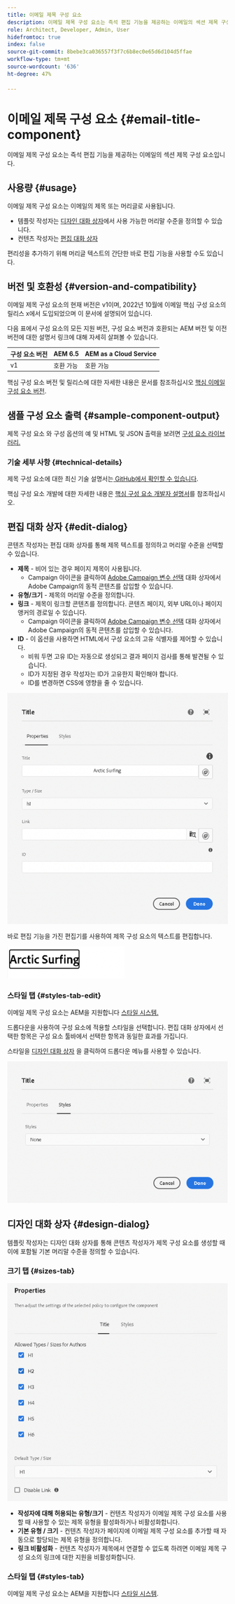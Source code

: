 ```yaml
---
title: 이메일 제목 구성 요소
description: 이메일 제목 구성 요소는 즉석 편집 기능을 제공하는 이메일의 섹션 제목 구성 요소입니다.
role: Architect, Developer, Admin, User
hidefromtoc: true
index: false
source-git-commit: 8bebe3ca036557f3f7c6b8ec0e65d6d104d5ffae
workflow-type: tm+mt
source-wordcount: '636'
ht-degree: 47%

---
```



# 이메일 제목 구성 요소 {#email-title-component}

이메일 제목 구성 요소는 즉석 편집 기능을 제공하는 이메일의 섹션 제목 구성 요소입니다.

## 사용량 {#usage}

이메일 제목 구성 요소는 이메일의 제목 또는 머리글로 사용됩니다.

* 템플릿 작성자는 [디자인 대화 상자](#design-dialog)에서 사용 가능한 머리말 수준을 정의할 수 있습니다.
* 컨텐츠 작성자는 [편집 대화 상자](#edit-dialog)

편리성을 추가하기 위해 머리글 텍스트의 간단한 바로 편집 기능을 사용할 수도 있습니다.

## 버전 및 호환성 {#version-and-compatibility}

이메일 제목 구성 요소의 현재 버전은 v1이며, 2022년 10월에 이메일 핵심 구성 요소의 릴리스 x에서 도입되었으며 이 문서에 설명되어 있습니다.

다음 표에서 구성 요소의 모든 지원 버전, 구성 요소 버전과 호환되는 AEM 버전 및 이전 버전에 대한 설명서 링크에 대해 자세히 살펴볼 수 있습니다.

| 구성 요소 버전 | AEM 6.5 | AEM as a Cloud Service |
|---|---|---|
| v1 | 호환 가능 | 호환 가능 |

핵심 구성 요소 버전 및 릴리스에 대한 자세한 내용은 문서를 참조하십시오 [핵심 이메일 구성 요소 버전](/help/versions.md).

## 샘플 구성 요소 출력 {#sample-component-output}

제목 구성 요소 와 구성 옵션의 예 및 HTML 및 JSON 출력을 보려면 [구성 요소 라이브러리.](https://adobe.com/go/aem_cmp_library_email_title)

### 기술 세부 사항 {#technical-details}

제목 구성 요소에 대한 최신 기술 설명서는[ GitHub에서 확인할 수 있습니다](https://adobe.com/go/aem_cmp_tech_email_title_v1).

핵심 구성 요소 개발에 대한 자세한 내용은 [핵심 구성 요소 개발자 설명서](/help/developing/overview.md)를 참조하십시오.

## 편집 대화 상자 {#edit-dialog}

콘텐츠 작성자는 편집 대화 상자를 통해 제목 텍스트를 정의하고 머리말 수준을 선택할 수 있습니다.

* **제목** - 비어 있는 경우 페이지 제목이 사용됩니다.
   * Campaign 아이콘을 클릭하여 [Adobe Campaign 변수 선택](/help/email/campaign-variables.md) 대화 상자에서 Adobe Campaign의 동적 콘텐츠를 삽입할 수 있습니다.
* **유형/크기** - 제목의 머리말 수준을 정의합니다.
* **링크** - 제목이 링크할 콘텐츠를 정의합니다. 콘텐츠 페이지, 외부 URL이나 페이지 앵커의 경로일 수 있습니다.
   * Campaign 아이콘을 클릭하여 [Adobe Campaign 변수 선택](/help/email/campaign-variables.md) 대화 상자에서 Adobe Campaign의 동적 콘텐츠를 삽입할 수 있습니다.
* **ID** - 이 옵션을 사용하면 HTML에서 구성 요소의 고유 식별자를 제어할 수 있습니다.
   * 비워 두면 고유 ID는 자동으로 생성되고 결과 페이지 검사를 통해 발견될 수 있습니다.
   * ID가 지정된 경우 작성자는 ID가 고유한지 확인해야 합니다.
   * ID를 변경하면 CSS에 영향을 줄 수 있습니다.

![이메일 제목 구성 요소의 편집 대화 상자](/help/email/assets/email-title-edit.png)

바로 편집 기능을 가진 편집기를 사용하여 제목 구성 요소의 텍스트를 편집합니다.

![이메일 제목 구성 요소의 즉석 편집](/help/email/assets/email-title-edit-inline.png)

### 스타일 탭 {#styles-tab-edit}

이메일 제목 구성 요소는 AEM을 지원합니다 [스타일 시스템.](/help/get-started/authoring.md#component-styling)

드롭다운을 사용하여 구성 요소에 적용할 스타일을 선택합니다. 편집 대화 상자에서 선택한 항목은 구성 요소 툴바에서 선택한 항목과 동일한 효과를 가집니다.

스타일을 [디자인 대화 상자](#design-dialog) 을 클릭하여 드롭다운 메뉴를 사용할 수 있습니다.

![제목 구성 요소의 디자인 대화 상자 스타일 탭](/help/email/assets/email-title-edit-styles.png)

## 디자인 대화 상자 {#design-dialog}

템플릿 작성자는 디자인 대화 상자를 통해 콘텐츠 작성자가 제목 구성 요소를 생성할 때 이에 포함될 기본 머리말 수준을 정의할 수 있습니다.

### 크기 탭 {#sizes-tab}

![제목 구성 요소의 디자인 대화 상자](/help/email/assets/email-title-design.png)

* **작성자에 대해 허용되는 유형/크기** - 컨텐츠 작성자가 이메일 제목 구성 요소를 사용할 때 사용할 수 있는 제목 유형을 활성화하거나 비활성화합니다.
* **기본 유형 / 크기** - 컨텐츠 작성자가 페이지에 이메일 제목 구성 요소를 추가할 때 자동으로 할당되는 제목 유형을 정의합니다.
* **링크 비활성화** - 컨텐츠 작성자가 제목에서 연결할 수 없도록 하려면 이메일 제목 구성 요소의 링크에 대한 지원을 비활성화합니다.

### 스타일 탭 {#styles-tab}

이메일 제목 구성 요소는 AEM을 지원합니다 [스타일 시스템](/help/get-started/authoring.md#component-styling).

